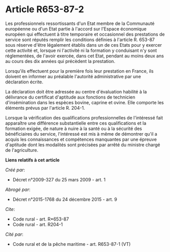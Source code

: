 # Article R653-87-2

Les professionnels ressortissants d'un Etat membre de la Communauté européenne ou d'un Etat partie à l'accord sur l'Espace
économique européen qui effectuent à titre temporaire et occasionnel des prestations de service sont réputés remplir les
conditions définies à l'article R. 653-87 sous réserve d'être légalement établis dans un de ces Etats pour y exercer cette
activité et, lorsque ni l'activité ni la formation y conduisant n'y sont réglementées, de l'avoir exercée, dans cet Etat,
pendant au moins deux ans au cours des dix années qui précèdent la prestation. 

Lorsqu'ils effectuent pour la première fois leur prestation en France, ils doivent en informer au préalable l'autorité
administrative par une déclaration écrite. 

La déclaration doit être adressée au centre d'évaluation habilité à la délivrance du certificat d'aptitude aux fonctions de
technicien d'insémination dans les espèces bovine, caprine et ovine. Elle comporte les éléments prévus par l'article R.
204-1. 

Lorsque la vérification des qualifications professionnelles de l'intéressé fait apparaître une différence substantielle entre
ces qualifications et la formation exigée, de nature à nuire à la santé ou à la sécurité des bénéficiaires du service,
l'intéressé est mis à même de démontrer qu'il a acquis les connaissances et compétences manquantes par une épreuve d'aptitude
dont les modalités sont précisées par arrêté du ministre chargé de l'agriculture.

**Liens relatifs à cet article**

_Créé par_:

  - Décret n°2009-327 du 25 mars 2009 - art. 1

_Abrogé par_:

  - Décret n°2015-1768 du 24 décembre 2015 - art. 9

_Cite_:

  - Code rural - art. R*653-87
  - Code rural - art. R204-1

_Cité par_:

  - Code rural et de la pêche maritime - art. R653-87-1 (VT)
